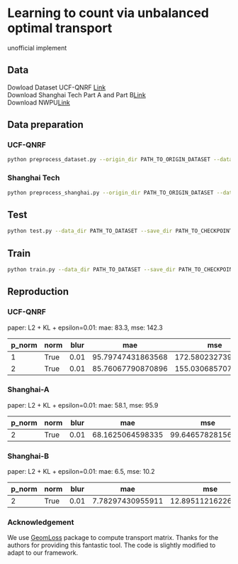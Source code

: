 # Learning to count via unbalanced optimal transport

unofficial implement

## Data

Dowload Dataset UCF-QNRF [Link](https://www.crcv.ucf.edu/data/ucf-qnrf/)  
Download Shanghai Tech Part A and Part B[Link](https://www.kaggle.com/tthien/shanghaitech)  
Download NWPU[Link](https://www.crowdbenchmark.com/nwpucrowd.html)  

## Data preparation

### UCF-QNRF
```bash
python preprocess_dataset.py --origin_dir PATH_TO_ORIGIN_DATASET --data_dir PATH_TO_DATASET
```

### Shanghai Tech

```bash
python preprocess_shanghai.py --origin_dir PATH_TO_ORIGIN_DATASET --data_dir PATH_TO_DATASET --part 'A'
```

[//]: # (The dataset can be constructed followed by [Bayesian Loss]&#40;https://github.com/ZhihengCV/Bayesian-Crowd-Counting&#41;.)

## Test

```bash
python test.py --data_dir PATH_TO_DATASET --save_dir PATH_TO_CHECKPOINT
```

## Train

```bash
python train.py --data_dir PATH_TO_DATASET --save_dir PATH_TO_CHECKPOINT
```

## Reproduction

### UCF-QNRF

paper: L2 + KL + epsilon=0.01: mae: 83.3, mse: 142.3


| p_norm | norm  | blur | mae  | mse  |
|--------|-------|------| ---- | ---- |
| 1      | True  | 0.01 | 95.79747431863568    | 172.58023273939637     |
| 2      | True  | 0.01 | 85.76067790870896    | 155.0306857078346     |

### Shanghai-A

paper: L2 + KL + epsilon=0.01: mae: 58.1, mse: 95.9

| p_norm | norm  | blur | mae  | mse  |
|--------|-------|------| ---- | ---- |
| 2      | True  | 0.01 | 68.1625064598335    | 99.64657828156318   |

### Shanghai-B

paper: L2 + KL + epsilon=0.01: mae: 6.5, mse: 10.2

| p_norm | norm  | blur | mae  | mse  |
|--------|-------|------| ---- | ---- |
| 2      | True  | 0.01 | 7.78297430955911    | 12.895112162260704   |

### Acknowledgement
We use [GeomLoss](https://www.kernel-operations.io/geomloss/) package to compute transport matrix. Thanks for the authors for providing this fantastic tool. The code is slightly modified to adapt to our framework.
